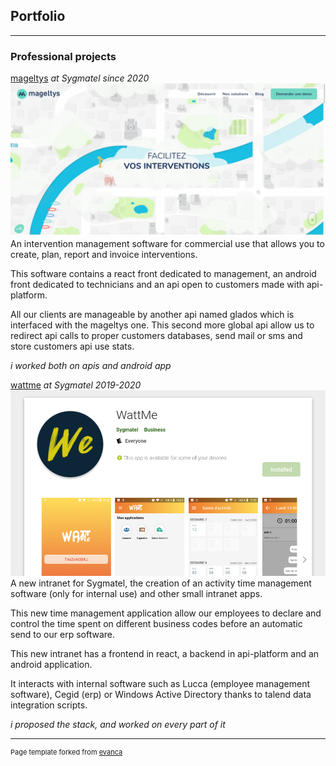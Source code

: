 ## Portfolio

---

### Professional projects

[mageltys](https://mageltys.fr/) *at Sygmatel since 2020*
<a href="https://mageltys.fr/">
    <img src="images/mageltys.png?raw=true"/>
</a>
An intervention management software for commercial use that allows you to create, plan, report and invoice interventions.

This software contains a react front dedicated to management, an android front dedicated to technicians and an api open to customers made with api-platform.

All our clients are manageable by another api named glados which is interfaced with the mageltys one. This second more global api allow us to redirect api calls to proper customers databases, send mail or sms and store customers api use stats.

*i worked both on apis and android app*


[wattme](https://play.google.com/store/apps/details?id=fr.sygmatel.wattme) *at Sygmatel 2019-2020*
<a href="https://play.google.com/store/apps/details?id=fr.sygmatel.wattme">
    <img src="images/wattme.png?raw=true"/>
</a>
A new intranet for Sygmatel, the creation of an activity time management software (only for internal use) and other small intranet apps. 

This new time management application allow our employees to declare and control the time spent on different business codes before an automatic send to our erp software.

This new intranet has a frontend in react, a backend in api-platform and an android application.  

It interacts with internal software such as Lucca (employee management software), Cegid (erp) or Windows Active Directory thanks to talend data integration scripts.

*i proposed the stack, and worked on every part of it*


---
<p style="font-size:11px">Page template forked from <a href="https://github.com/evanca/quick-portfolio">evanca</a></p>